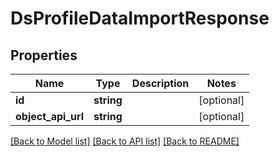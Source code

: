 # DsProfileDataImportResponse

## Properties
Name | Type | Description | Notes
------------ | ------------- | ------------- | -------------
**id** | **string** |  | [optional] 
**object_api_url** | **string** |  | [optional] 

[[Back to Model list]](../../README.md#documentation-for-models) [[Back to API list]](../../README.md#documentation-for-api-endpoints) [[Back to README]](../../README.md)

